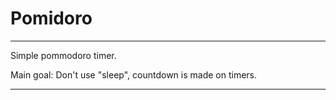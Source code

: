 # Pomidoro

***

Simple pommodoro timer.

Main goal: Don't use "sleep", countdown is made on timers.
***